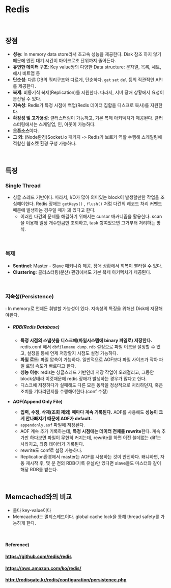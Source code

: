 # Redis

<br>

## 장점

- **성능**: In memory data store라서 초고속 성능을 제공한다. Disk 참조 하지 않기 때문에 엔진 대기 시간이 마이크로초 단위까지 줄어든다.
- **유연한 데이터 구조**: Key value쌍의 다양한 Data structure: 문자열, 목록, 세트, 해시 비트맵 등
- **단순성**: 다른 DB의 쿼리구조와 다르게, 단순하다. `get` `set` `del` 등의 직관적인 API를 제공한다.
- **복제**: 비동기식 복제(Replication)를 지원한다. 따라서, 서버 장애 상황에서 요청이 분산될 수 있다. 
- **지속성**: Redis가 특정 시점에 백업(Redis 데이터 집합을 디스크로 복사)를 지원한다.
- **확장성 및 고가용성**: 클러스터링이 가능하고, 기본 복제 아키텍처가 제공된다. 클러스터링에서는 스케일업, 인, 아웃이 가능하다.
- **오픈소스**이다.
- **그 외**: (Node환경)Socket.io 패키지 -> Redis가 브로커 역할 수행해 스케일링에 적합한 웹소켓 환경 구성 가능하다.

<Br>

## 특징

### Single Thread

- 싱글 스레드 기반이다. 따라서, I/O가 많아 의미있는 block이 발생할만한 작업을 조심해야한다. Redis 장애는 `getKeys()` , `flush()` 처럼 다건의 레코드 처리 커멘드때문에 발생하는 경우일 때가 꽤 있다고 한다.
  - 이러한 다건의 문제를 해결하기 위해서는 cursor 매커니즘을 활용한다. scan을 이용해 일정 개수만큼만 조회하고, task 쌓여있으면 그거부터 처리하는 방식.

<br>

### 복제

* **Sentinel**: Master - Slave 매커니즘 제공. 장애 상황에서 회복이 빨라질 수 있다.
* **Clustering**: 클러스터링(분산) 환경에서도 기본 복제 아키텍처가 제공된다.

<br>

### 지속성(Persistence)

: In memory로 언제든 휘발할 가능성이 있다. 지속성의 특징을 위해선 Disk에 저장해야한다.

- ##### **RDB**(Redis Database)

  - **특정 시점의 스냅샷을 디스크에(파일시스템에 binary 파일로) 저장한다.** redis.conf 에서 `dbfilename dump.rdb` 설정으로 파일 이름을 설정할 수 있고, 설정을 통해 언제 저장할지 시점도 설정 가능하다.
  - **파일 로드**: 파일 압축이 가능하다. 일반적으로 AOF보다 파일 사이즈가 작아 파일 로딩 속도가 빠르다고 한다.
  - **성능 이슈**: redis는 싱글스레드 기반인데 저장 작업이 오래걸리고, 그동안 block상태라 이것때문에 redis 장애가 발생하는 경우가 많다고 한다.
  - 디스크에 저장하다가 실패해도 다른 모든 동작을 정상적으로 처리하던지, 혹은 조치를 기다리던지를 수행해야한다.(conf 수정)

- **AOF(Append Only File)**

  - **입력, 수정, 삭제(조회 제외) 때마다 계속 기록된다.** AOF를 사용해도 **성능이 크게 안나빠지기 때문에 AOF가 default.**
  - `appendonly.aof` 파일에 저장된다.
  - AOF 계속 추가 기록하는데, **특정 시점에는 데이터 전체를 rewrite**한다. 계속 추가만 하다보면 파일이 무한히 커지는데, rewrite를 하면 이전 쓸데없는 diff는 사라지고, 최종 데이터가 기록된다.
  - rewrite도 conf로 설정 가능하다.
  - Replication환경에서 master는 AOF를 사용하는 것이 안전하다. 왜냐하면, 자동 재시작 후, 몇 분 전의 RDB(기록 유실)만 있다면 slave들도 마스터와 같이 해당 RDB를 받는다.

<br>

## Memcached와의 비교

* 둘다 key-value이다
* Memcached는 멀티스레드이다. global cache lock을 통해 thread safety를 가능하게 한다. 

<br>

#### Reference)

#### https://github.com/redis/redis

#### https://aws.amazon.com/ko/redis/

#### http://redisgate.kr/redis/configuration/persistence.php